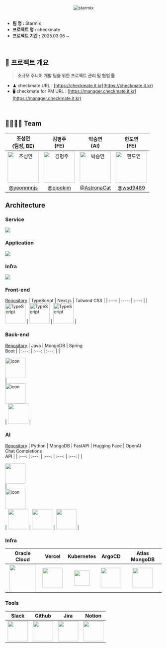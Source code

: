 <div  align="center">
  <img src="https://github.com/user-attachments/assets/8d2e9666-6e10-45df-88fa-46c8c295e63e" alt="starmix">
</div>
</br>

- **팀 명 :**  Starmix
- **프로젝트 명 :** checkmate
- **프로젝트 기간 :** 2025.03.06 ~

</br>

## 🛫 프로젝트 개요
> **소규모 주니어 개발 팀을 위한 프로젝트 관리 및 협업 툴**
- ♟ checkmate URL : [https://checkmate.it.kr](https://checkmate.it.kr)
- 🖥 checkmate for PM URL : [https://manager.checkmate.it.kr](https://manager.checkmate.it.kr)

</br>

## 👨‍👩‍👧‍👦 Team

<div align="center">

| 조성연<br>(팀장, BE) | 김평주<br>(FE) | 박승연<br>(AI) | 한도연<br>(FE) |
| :---: | :---: | :---: | :---: |
| <img alt="조성연" src="https://github.com/user-attachments/assets/a7a83797-ae11-4c86-9f9c-f1ee4dcffa37" height="100" width="100"> | <img alt="김평주" src="https://github.com/user-attachments/assets/b8da45f5-20c3-4996-a2f5-79df73a22929" height="100" width="100"> | <img alt="박승연" src="https://github.com/user-attachments/assets/6161e664-bf97-452f-b6b0-6b384a643b7c" height="100" width="100"> | <img alt="한도연" src="https://github.com/user-attachments/assets/106931b7-9abc-4401-bb3e-96cc00dcf838" height="100" width="100"> |
| [@yeonnnnjs](https://github.com/yeonnnnjs) | [@pjookim](https://github.com/pjookim) | [@AstronaCat](https://github.com/AstronaCat) | [@wsd9489](https://github.com/wsd9489) |

</div>

## Architecture
### Service
<img src="https://github.com/user-attachments/assets/9005a269-6556-43d7-975b-6780ec01e92b">
</br>

### Application
<img src="https://github.com/user-attachments/assets/7829bc5c-8b38-41ea-8c36-7ba2f3b1357c">
</br>

### Infra
<img src="https://github.com/user-attachments/assets/5f855973-c1bc-4fee-a33c-b1ea3f49058b">


### Front-end
[Repository](https://github.com/Starmix-ajou/checkmate-frontend)
| TypeScript | Next.js | Tailwind CSS |
| :---: | :---: | :---: |
| <img alt="TypeScript" src ="https://github.com/user-attachments/assets/5288f3db-96a3-41af-b47e-caeac03277ab" width="65" height="65" /> | <img alt="TypeScript" src ="https://github.com/user-attachments/assets/fa16ac58-00a2-46e1-9295-1552edb6986c" width="65" height="65" /> | <img alt="TypeScript" src ="https://github.com/user-attachments/assets/06f473b2-1f16-4165-92c0-3a94ff2ea161" width="65" height="65" /> | 

### Back-end
[Repository](https://github.com/Starmix-ajou/checkmate-backend)
| Java | MongoDB | Spring<br>Boot |
| :---: | :---: | :---: |
| <div style="display: flex; align-items: flex-start;"><img src="https://github.com/user-attachments/assets/0af70e4e-1991-4da1-9eb8-94ee8ab51b73" alt="icon" width="65" height="65" /></div> | <div style="display: flex; align-items: flex-start;"><img src="https://github.com/user-attachments/assets/4821fb33-7da7-497b-9cfc-0ffc0ba436e2" alt="icon" width="65" height="65" /></div> | <img src="https://t1.daumcdn.net/cfile/tistory/27034D4F58E660F616" width="65" height="65" > |

### AI
[Repository](https://github.com/Starmix-ajou/checkmate-ai)
| Python | MongoDB | FastAPI | Hugging Face | OpenAI<br>Chat Completions<br>API |
| :---: | :---: | :---: | :---: | :---: |
| <div style="display: flex; align-items: flex-start;"><img src="https://github.com/user-attachments/assets/1582e55f-96a1-42c9-a038-0677ca66c994" width="65" height="65" /></div> | <div style="display: flex; align-items: flex-start;"><img src="https://github.com/user-attachments/assets/4821fb33-7da7-497b-9cfc-0ffc0ba436e2" alt="icon" width="65" height="65" /></div> | <img src="https://github.com/user-attachments/assets/6e308186-a0f5-4b13-981b-f5029a189505" width="65" height="65" > | <img src="https://github.com/user-attachments/assets/5ec77529-b735-42b5-ac90-827e31b02de3" width="65" height="65" > | <img src="https://github.com/user-attachments/assets/de344faf-a6b4-44eb-bf83-f5f03ff29d13" width="65" height="65" > |

### Infra
| Oracle Cloud | Vercel | Kubernetes | ArgoCD | Atlas MongoDB |
| :---: | :---: | :---: | :---: | :---: |
| <img src="https://github.com/user-attachments/assets/2ad2e3ce-e00e-4893-9f55-8b93b05c14d0" width="85" height="85" /> | <img src="https://github.com/user-attachments/assets/62d996e3-67bf-4ed4-aa4f-d8b44df5ac18" width="65" height="65" /> | <img src="https://github.com/user-attachments/assets/4bd5a357-9174-429d-b88f-d0ccb46332fd" height="50" width="50" > | <img src="https://github.com/user-attachments/assets/a7e614bd-1243-473e-8d18-f3da8e060c0e" width="65" height="65" > | <img src="https://github.com/user-attachments/assets/4821fb33-7da7-497b-9cfc-0ffc0ba436e2" width="65" height="65" > |

### Tools
| Slack | Github | Jira | Notion |
| :---: | :---: | :---: | :---: |
| <img src="https://github.com/user-attachments/assets/47c60780-f844-41f2-b7e5-34096ed97820" width="65" height="65" > | <img src="https://github.com/user-attachments/assets/0f7cd7e5-577c-412c-9362-a0136f71fa5e" width="65" height="65"> | <img src="https://github.com/user-attachments/assets/568ed4a3-c204-4e88-b385-0e422f3e05ef" width="65" height="65"> | <img src="https://github.com/user-attachments/assets/499456f2-c06c-4ccf-99a5-f1c40a7b61e3" width="65" height="65"> |
